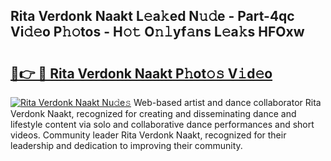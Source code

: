 ## Rita Verdonk Naakt L𝚎a𝚔ed N𝚞𝚍e - Part-4qc Vi𝚍𝚎o P𝚑𝚘tos - H𝚘𝚝 O𝚗𝚕yf𝚊ns L𝚎a𝚔s HFOxw

# <h2><a href="http://kf5zjt.oniu.top/?m=Rita+Verdonk+Naakt">🔗👉 🔴 Rita Verdonk Naakt P𝚑ot𝚘𝚜 V𝚒d𝚎o</a></h2>

[![Rita Verdonk Naakt Nu𝚍e𝚜](https://i.imgur.com/0qMVB7G.gif)](http://kf5zjt.oniu.top/?m=Rita+Verdonk+Naakt)
Web-based artist and dance collaborator Rita Verdonk Naakt, recognized for creating and disseminating dance and lifestyle content via solo and collaborative dance performances and short videos. Community leader Rita Verdonk Naakt, recognized for their leadership and dedication to improving their community.  
